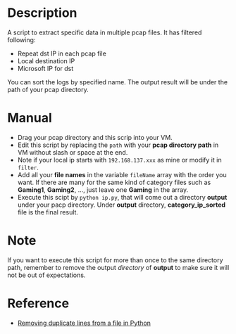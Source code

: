 # Description
A script to extract specific data in multiple pcap files.
It has filtered following:
* Repeat dst IP in each pcap file
* Local destination IP
* Microsoft IP for dst

You can sort the logs by specified name.
The output result will be under the path of your pcap directory.

# Manual
* Drag your pcap directory and this scrip into your VM. 
* Edit this script by replacing the `path` with your **pcap directory path** in VM without slash or space at the end.
* Note if your local ip starts with `192.168.137.xxx` as mine or modify it in `filter`.
* Add all your **file names** in the variable `fileName` array with the order you want. If there are many for the same kind of category files such as **Gaming1**, **Gaming2**, ..., just leave one **Gaming** in the array.
* Execute this scipt by `python ip.py`, that will come out a directory **output** under your pacp directory. Under **output** directory, **category_ip_sorted** file is the final result.

# Note
If you want to execute this script for more than once to the same directory path, remember to remove the output *directory* of **output** to make sure it will not be out of expectations.

# Reference
* [Removing duplicate lines from a file in Python](https://gist.github.com/dideler/4688053)
